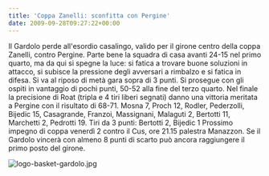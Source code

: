 ```yaml
---
title: 'Coppa Zanelli: sconfitta con Pergine'
date: 2009-09-28T09:27:22+00:00
---
```

Il Gardolo perde all'esordio casalingo, valido per il girone centro della coppa Zanelli, contro Pergine. Parte bene la squadra di casa avanti 24-15 nel primo quarto, ma da qui si spegne la luce: si fatica a trovare buone soluzioni in attacco, si subisce la pressione degli avversari a rimbalzo e si fatica in difesa. Si va al riposo di metà gara sopra di 3 punti. Si prosegue con gli ospiti in vantaggio di pochi punti, 50-52 alla fine del terzo quarto. Nel finale la precisione di Roat (tripla e 4 tiri liberi segnati) danno una vittoria meritata a Pergine con il risultato di 68-71. Mosna 7, Proch 12, Rodler, Pederzolli, Bijedic 15, Casagrande, Franzoi, Massignani, Malaguti 2, Bertotti 11, Marchetti 2, Pedrotti 19. Tiri da 3 punti: Bertotti 2, Bijedic 1 Prossimo impegno di coppa venerdì 2 contro il Cus, ore 21.15 palestra Manazzon. Se il Gardolo vincerà con almeno 8 punti di scarto può ancora raggiungere il primo posto del girone.

![logo-basket-gardolo.jpg](http://www.basketgardolo.it/wp-content/uploads/2009/08/logo-basket-gardolo.jpg)